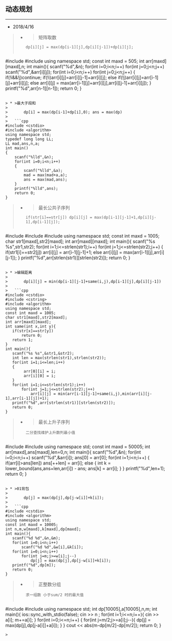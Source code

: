 ## 动态规划
---  

* 2018/4/16  

> * >矩阵取数
>
>		dp[i][j] = max(dp[i-1][j],dp[i][j-1])+dp[i][j];
>
>   ```cpp
#include <cstdio>
#include <algorithm>
using namespace std;
const int maxd = 505;
int arr[maxd][maxd],n;
int main(){
	scanf("%d",&n);
	for(int i=0;i<n;i++)
		for(int j=0;j<n;j++)
			scanf("%d",&arr[i][j]);
	for(int i=0;i<n;i++)
		for(int j=0;j<n;j++)
		{	
			if(!i&&!j)continue;
			if(!i)arr[i][j]=arr[i][j-1]+arr[i][j];
			else if(!j)arr[i][j]=arr[i-1][j]+arr[i][j];
			else arr[i][j] = max(arr[i-1][j]+arr[i][j],arr[i][j-1]+arr[i][j]);
		}
	printf("%d",arr[n-1][n-1]);
	return 0;
}
```
  
> * >最大子段和
>
>		dp[i] = max(dp[i-1]+dp[i],0); ans = max(dp)
>
>   ```cpp
#include <cstdio>
#include <algorithm>
using namespace std;
typedef long long LL;
LL mad,ans,n,a;
int main()
{	
	scanf("%lld",&n);
	for(int i=0;i<n;i++)
	{
		scanf("%lld",&a);
		mad = max(mad+a,a);
		ans = max(mad,ans);
	}
	printf("%lld",ans);
	return 0;
}
 ```
                         
> * >	最长公共子序列
>
>		if(str[i]==str[j]) dp[i][j] = max(dp[i-1][j-1]+1,dp[i][j-1],dp[i-1][j]);
>
>   ```cpp
#include <cstdio>
#include <cstring>
#include <algorithm>
using namespace std;
const int maxd = 1005;
char str1[maxd],str2[maxd];
int arr[maxd][maxd];
int main(){
	scanf("%s %s",str1,str2);
	for(int i=1;i<=strlen(str1);i++)
		for(int j=1;j<=strlen(str2);j++)
		{
			if(str1[i]==str2[j]) arr[i][j] = arr[i-1][j-1]+1;
			else arr[i][j] = max(arr[i-1][j],arr[i][j-1]);
		}
	printf("%d",arr[strlen(str1)][strlen(str2)]);
	return 0;
}
 ```
  
> * >编辑距离
>
>		dp[i][j] = min(dp[i-1][j-1]+same(i,j),dp[i-1][j],dp[i][j-1])
>
>   ```cpp
#include <cstdio>
#include <cstring>
#include <algorithm>
using namespace std;
const int maxd = 1005;
char str1[maxd],str2[maxd];
int arr[maxd][maxd];
int same(int x,int y){
	if(str[x]==str[y])
		return 0;
	return 1;
}
int main(){
	scanf("%s %s",&str1,&str2);
	int len = max(strlen(str1),strlen(str2));
	for(int i=1;i<=len;i++)
	{
		 arr[0][i] = i;
		 arr[i][0] = i;
	}
	for(int i=1;i<=strlen(str1);i++)
		for(int j=1;j<=strlen(str2);j++)
			arr[i][j] = min(arr[i-1][j-1]+same(i,j),min(arr[i][j-1],arr[i-1][j])+1);
	printf("%d",arr[strlen(str1)][strlen(str2)]);
	return 0;
}
 ```
                                        
> * >最长上升子序列
>
>		二分查找维护上升数列最小值
>
>   ```cpp
#include <cstdio>
#include <algorithm>
using namespace std;
const int maxd = 50005;
int arr[maxd],ans[maxd],len=0,n;
int main(){
	scanf("%d",&n);
	for(int i=0;i<n;i++)
		scanf("%d",&arr[i]);
	ans[0] = arr[0];
	for(int i=1;i<n;i++)
	{
		if(arr[i]>ans[len])
			ans[++len] = arr[i];
		else
		{
			int k = lower_bound(ans,ans+len,arr[i]) - ans;
			ans[k] = arr[i];
		}
	}
	printf("%d",len+1);
	return 0;
}
 ```

> * >01背包
>
>		dp[j] = max(dp[j],dp[j-w[i]]+k[i]);
>
>   ```cpp
#include <cstdio>
#include <algorithm>
using namespace std;
const int maxd = 10005;
int n,m,w[maxd],k[maxd],dp[maxd];
int main(){
	scanf("%d %d",&n,&m);
	for(int i=0;i<n;i++)
		scanf("%d %d",&w[i],&k[i]);
	for(int i=0;i<n;i++)
		for(int j=m;j>=w[i];j--)
			dp[j] = max(dp[j],dp[j-w[i]]+k[i]);
	printf("%d",dp[m]);
	return 0;
}
 ```

> * >正整数分组
>
>		求一组数 小于sum/2 时的最大值
>
>   ```cpp
#include <iostream>
#include <algorithm>
using namespace std;
int dp[10005],a[10005],n,m;
int main(){
	ios::sync_with_stdio(false);
	cin >> n ;
	for(int i=1;i<=n;i++){
		cin >> a[i];
		m+=a[i];
	}
	for(int i=0;i<=n;i++)
	{
		for(int j=m/2;j>=a[i];j--){
			dp[j] = max(dp[j],dp[j-a[i]]+a[i]);
		}
	}
	cout << abs(m-dp[m/2]-dp[m/2]);
	return 0;
}
 ```
>
